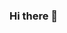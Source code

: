 ### Hi there 👋

<!--
**shinrinyoku-0/shinrinyoku-0** is a ✨ _special_ ✨ repository because its `README.md` (this file) appears on your GitHub profile.

Here are some ideas to get you started:

- 🔭 I’m currently working on a super cool project about anime :3
- 🌱 I’m currently learning some fun stuff about data mostly
- 👯 I’m looking to collaborate on anything you might think I'm interested in ;)
-->
